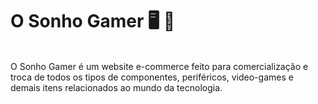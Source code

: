 # O Sonho Gamer 🖥️ 💸
<br>
O Sonho Gamer é um website e-commerce feito para comercialização e troca de todos os tipos de componentes, periféricos, video-games e demais itens relacionados ao mundo da tecnologia.
